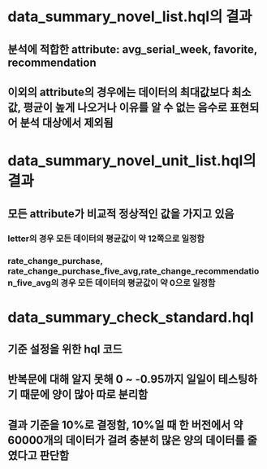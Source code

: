 # data_summary_novel_list.hql의 결과
## 분석에 적합한 attribute: avg_serial_week, favorite, recommendation
## 이외의 attribute의 경우에는 데이터의 최대값보다 최소값, 평균이 높게 나오거나 이유를 알 수 없는 음수로 표현되어 분석 대상에서 제외됨

# data_summary_novel_unit_list.hql의 결과
## 모든 attribute가 비교적 정상적인 값을 가지고 있음
### letter의 경우 모든 데이터의 평균값이 약 12쪽으로 일정함
### rate_change_purchase, rate_change_purchase_five_avg,rate_change_recommendation_five_avg의 경우 모든 데이터의 평균값이 약 0으로 일정함

# data_summary_check_standard.hql
## 기준 설정을 위한 hql 코드
## 반복문에 대해 알지 못해 0 ~ -0.95까지 일일이 테스팅하기 때문에 양이 많아 따로 분리함
## 결과 기준을 10%로 결정함, 10%일 때 한 버전에서 약 60000개의 데이터가 걸려 충분히 많은 양의 데이터를 줄였다고 판단함